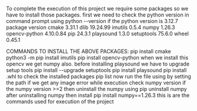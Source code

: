 To complete the execution of this project we require some packages so we have to install those packages.
first we need to check the python version in command prompt using python --version
if the python version is 3.12.7
package         version
cmake           3.31.1
dlib            19.24.99
imutils         0.5.4
numpy           1.26.3
opencv-python   4.10.0.84
pip             24.3.1
playsound       1.3.0
setuptools      75.6.0
wheel           0.45.1

COMMANDS TO INSTALL THE ABOVE PACKAGES:
pip install cmake
python3 -m pip install imutils
pip install opencv-python
when we install this opencv we get numpy also.
before installing playsound we have to upgrade setup tools
pip install --upgrade setuptools
pip install playsound
pip install <copy and paste the dlib zip file name>.whl
to check the installed packages
pip list
now run the file using by setting the path
if we get any image error while execution
check numpy version if the numpy version >=2 then uninstall the numpy using 
pip uninstall numpy
after uninstalling numpy then install
pip install numpy==1.26.3
this is are the commands used for execution of the project
